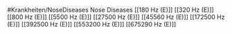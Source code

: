 #Krankheiten/NoseDiseases
Nose Diseases
[[180 Hz (E)]]
[[320 Hz (E)]]
[[800 Hz (E)]]
[[5500 Hz (E)]]
[[27500 Hz (E)]]
[[45560 Hz (E)]]
[[172500 Hz (E)]]
[[392500 Hz (E)]]
[[553200 Hz (E)]]
[[675290 Hz (E)]]